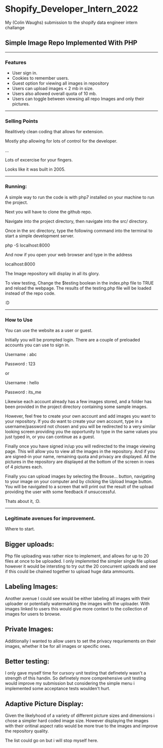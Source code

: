 # Shopify_Developer_Intern_2022

My (Colin Waughs) submission to the shopify data engineer intern challange

## Simple Image Repo Implemented With PHP

---

### Features

* User sign in.
* Cookies to remember users.
* Guest option for viewing all images in repository
* Users can upload images < 2 mb in size.
* Users also allowed overall quota of 10 mb.
* Users can toggle between viewsing all repo Images and only their pictures.

---

### Selling Points

Realitively clean coding that allows for extension.

Mostly php allowing for lots of control for the developer. 

...

Lots of excercise for your fingers.

Looks like it was built in 2005.

---

### Running:

A simple way to run the code is with php7 installed on your machine to run the project. 

Next you will have to clone the github repo.

Navigate into the project directory, then navigate into the src/ directory.

Once in the src directory, type the following command into the terminal to start a simple development server.

php -S localhost:8000

And now if you open your web browser and type in the address

localhost:8000

The Image repository will display in all its glory.

To view testing, Change the $testing boolean in the index.php file to TRUE and reload the webpage. The results of the testing.php file will be loaded instead of the repo code.

:D

---

### How to Use


You can use the website as a user or guest. 

Initially you will be prompted login. There are a couple of preloaded accounts you can use to sign in.

Username : abc

Password : 123

or  

Username : hello

Password : its_me

Likewise each account already has a few images stored, and a folder has been provided in the project directory containing some sample images.

However, feel free to create your own account and add images you want to your repository. If you do want to create your own account, type in a username/password not chosen and you will be redirected to a very similar looking screen providing you the opportunity to type in the same values you just typed in, or you can continue as a guest.

Finally once you have signed in/up you will redirected to the image viewing page. This will allow you to view all the images in the repository. And if you are signed-in your name, remaining quota and privacy are displayed. All the pictures in the repository are displayed at the bottom of the screen in rows of 4 pictures each. 

Finally you can upload images by selecting the Brouse... button, navigating to your image on your computer and by clicking the Upload Image button. You will be navigated to a screen that will print out the result of the upload providing the user with some feedback if unsuccessful.

Thats about it, :D.

---

### Legitimate avenues for improvement.

Where to start. 

Bigger uploads:
---

Php file uploading was rather nice to implement, and allows for up to 20 files at once to be uploaded. I only implemnted the simpler single file upload however it would be intersting to try out the 20 concurrent uploads and see if this could be chained together to upload huge data ammounts. 

Labeling Images:
---
Another avenue I could see would be either labeling all images with their uploader or potentially watermarking the images with the uploader. With images linked to users this would give more context to the collection of images for users to browse. 

Private Images:
---
Additionally I wanted to allow users to set the privacy requriements on their images, whether it be for all images or specific ones. 

Better testing:
---
I only gave myself time for cursory unit testing that definetely wasn't a strength of this handin. So definetely more comprehensive unit testing would improve my submission but considering the simple menu i implemented some acceptance tests woulden't hurt.

Adaptive Picture Display:
---
Given the likelyhood of a variety of different picture sizes and dimensions i chose a simpler hard coded image size. However displaying the images with their oritinal aspect ratio would be more true to the images and improve the repository quality. 

The list could go on but i will stop myself here.